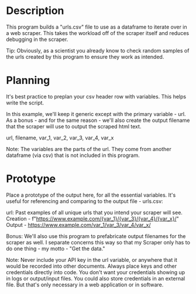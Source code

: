 # Description
This program builds a "urls.csv" file to use as a dataframe to iterate over in a web scraper. This takes the workload off of the scraper itself and reduces debugging in the scraper. 

Tip: Obviously, as a scientist you already know to check random samples of the urls created by this program to ensure they work as intended.

# Planning
It's best practice to preplan your csv header row with variables. This helps write the script.

In this example, we'll keep it generic except with the primary variable - url. As a bonus - and for the same reason - we'll also create the output filename that the scraper will use to output the scraped html text.

url, filename, var_1, var_2, var_3, var_4, var_x

Note: The variables are the parts of the url. They come from another dataframe (via csv) that is not included in this program. 

# Prototype
Place a prototype of the output here, for all the essential variables. It's useful for referencing and comparing to the output file - urls.csv:

url: 
Past examples of all unique urls that you intend your scraper will see.
Creation - f"https://www.example.com/{var_1}/{var_3}/{var_4}/{var_x}/"
Output - https://www.example.com/var_1/var_3/var_4/var_x/

Bonus: We'll also use this program to prefabricate output filenames for the scraper as well. I separate concerns this way so that my Scraper only has to do one thing - my motto - "Get the data."

Note: Never include your API key in the url variable, or anywhere that it would be recorded into other documents. Always place keys and other credentials directly into code. You don't want your credentials showing up in logs or output/input files. You could also store credentials in an external file. But that's only necessary in a web application or in software.